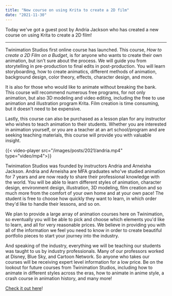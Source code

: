 ```yaml
---
title: "New course on using Krita to create a 2D film"
date: "2021-11-30"
---
```


Today we've got a guest post by Andria Jackson who has created a new course on using Krita to create a 2D film!

* * *

Twinimation Studios first online course has launched. This course, _How to_ _create a 2D Film on a Budget_, is for anyone who wants to create their own animation, but isn't sure about the process. We will guide you from storytelling in pre-production to final edits in post-production. You will learn storyboarding, how to create animatics, different methods of animation, background design, color theory, effects, character design, and more.

It is also for those who would like to animate without breaking the bank. This course will recommend numerous free programs, for not only animation, but also 3D modeling and video editing, including the free to use animation and illustration program Krita. Film creation is time consuming, but it doesn't need to be expensive.

Lastly, this course can also be purchased as a lesson plan for any instructor who wishes to teach animation to their students. Whether you are interested in animation yourself, or you are a teacher at an art school/program and are seeking teaching materials, this course will provide you with valuable insight.

{{< video-player src="/images/posts/2021/andria.mp4" type="video/mp4">}}

Twinimation Studios was founded by instructors Andria and Arneisha Jackson. Andria and Arneisha are MFA graduates who've studied animation for 7 years and are now ready to share their professional knowledge with the world. You will be able to learn different styles of animation, character design, environment design, illustration, 3D modeling, film creation and so much more from the comfort of your own home and at your own pace! The student is free to choose how quickly they want to learn, in which order they'd like to handle their lessons, and so on.

We plan to provide a large array of animation courses here on Twinimation, so eventually you will be able to pick and choose which elements you'd like to learn, and all for very reasonable prices. We believe in providing you with all of the information we feel you need to know in order to create beautiful portfolio pieces to start your journey into the industry.

And speaking of the industry, everything we will be teaching our students was taught to us by industry professionals. Many of our professors worked at Disney, Blue Sky, and Cartoon Network. So anyone who takes our courses will be receiving expert level information for a low price. Be on the lookout for future courses from Twinimation Studios, including how to animate in different styles across the eras, how to animate in anime style, a crash course in animation history, and many more!

[Check it out here](https://twinimation.thinkific.com/courses/how-to-create-a-2d-film-budget)!
